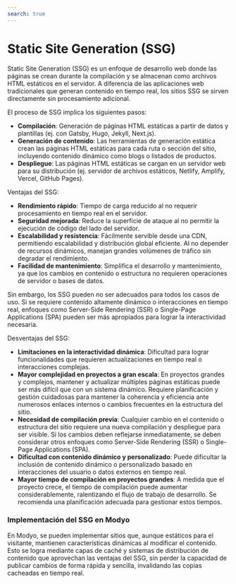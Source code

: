```yaml
---
search: true
---
```


# Static Site Generation (SSG)

Static Site Generation (SSG) es un enfoque de desarrollo web donde las páginas se crean durante la compilación y se almacenan como archivos HTML estáticos en el servidor. A diferencia de las aplicaciones web tradicionales que generan contenido en tiempo real, los sitios SSG se sirven directamente sin procesamiento adicional.

El proceso de SSG implica los siguientes pasos:

- **Compilación**: Generación de páginas HTML estáticas a partir de datos y plantillas (ej. con Gatsby, Hugo, Jekyll, Next.js).
- **Generación de contenido**: Las herramientas de generación estática crean las páginas HTML estáticas para cada ruta o sección del sitio, incluyendo contenido dinámico como blogs o listados de productos.
- **Despliegue**: Las páginas HTML estáticas se cargan en un servidor web para su distribución (ej. servidor de archivos estáticos, Netlify, Amplify, Vercel, GitHub Pages).

Ventajas del SSG:

- **Rendimiento rápido**: Tiempo de carga reducido al no requerir procesamiento en tiempo real en el servidor.
- **Seguridad mejorada**: Reduce la superficie de ataque al no permitir la ejecución de código del lado del servidor.
- **Escalabilidad y resistencia**: Fácilmente servible desde una CDN, permitiendo escalabilidad y distribución global eficiente. Al no depender de recursos dinámicos, manejan grandes volúmenes de tráfico sin degradar el rendimiento.
- **Facilidad de mantenimiento**: Simplifica el desarrollo y mantenimiento, ya que los cambios en contenido o estructura no requieren operaciones de servidor o bases de datos.

Sin embargo, los SSG pueden no ser adecuados para todos los casos de uso. Si se requiere contenido altamente dinámico o interacciones en tiempo real, enfoques como Server-Side Rendering (SSR) o Single-Page Applications (SPA) pueden ser más apropiados para lograr la interactividad necesaria.

Desventajas del SSG:

- **Limitaciones en la interactividad dinámica**: Dificultad para lograr funcionalidades que requieren actualizaciones en tiempo real o interacciones complejas.
- **Mayor complejidad en proyectos a gran escala**: En proyectos grandes y complejos, mantener y actualizar múltiples páginas estáticas puede ser más difícil que con un sistema dinámico. Requiere planificación y gestión cuidadosas para mantener la coherencia y eficiencia ante numerosos enlaces internos o cambios frecuentes en la estructura del sitio.
- **Necesidad de compilación previa**: Cualquier cambio en el contenido o estructura del sitio requiere una nueva compilación y despliegue para ser visible. Si los cambios deben reflejarse inmediatamente, se deben considerar otros enfoques como Server-Side Rendering (SSR) o Single-Page Applications (SPA).
- **Dificultad con contenido dinámico y personalizado**: Puede dificultar la inclusión de contenido dinámico o personalizado basado en interacciones del usuario o datos externos en tiempo real.
- **Mayor tiempo de compilación en proyectos grandes**: A medida que el proyecto crece, el tiempo de compilación puede aumentar considerablemente, ralentizando el flujo de trabajo de desarrollo. Se recomienda una planificación adecuada para gestionar estos tiempos.


### Implementación del SSG en Modyo

En Modyo, se pueden implementar sitios que, aunque estáticos para el visitante, mantienen características dinámicas al modificar el contenido. Esto se logra mediante capas de caché y sistemas de distribución de contenido que aprovechan las ventajas del SSG, sin perder la capacidad de publicar cambios de forma rápida y sencilla, invalidando las copias cacheadas en tiempo real.